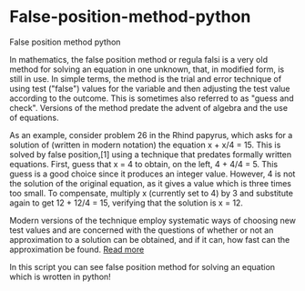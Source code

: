 # False-position-method-python
False position method python

In mathematics, the false position method or regula falsi is a very old method for solving an equation in one unknown, that, in modified form, is still in use. In simple terms, the method is the trial and error technique of using test ("false") values for the variable and then adjusting the test value according to the outcome. This is sometimes also referred to as "guess and check". Versions of the method predate the advent of algebra and the use of equations.

As an example, consider problem 26 in the Rhind papyrus, which asks for a solution of (written in modern notation) the equation x + x/4 = 15. This is solved by false position,[1] using a technique that predates formally written equations. First, guess that x = 4 to obtain, on the left, 4 + 4/4 = 5. This guess is a good choice since it produces an integer value. However, 4 is not the solution of the original equation, as it gives a value which is three times too small. To compensate, multiply x (currently set to 4) by 3 and substitute again to get 12 + 12/4 = 15, verifying that the solution is x = 12.

Modern versions of the technique employ systematic ways of choosing new test values and are concerned with the questions of whether or not an approximation to a solution can be obtained, and if it can, how fast can the approximation be found.
<a href="https://en.wikipedia.org/wiki/False_position_method" target="_blank">Read more</a>
<br>

In this script you can see false position method for solving an equation which is wrotten in python!
